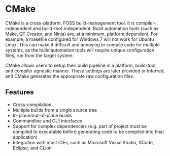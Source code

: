 # CMake

CMake is a cross-platform, FOSS build-management tool. It is compiler-independent and build-tool-independent. Build automation tools (such as Make, QT Creator, and Ninja) are, at a minimum, platform dependent. For example, a makefile configured for Windows 7 will not work for Ubuntu Linux. This can make it difficult and annoying to compile code for multiple systems, as the build automation tools will require unique configuration files, run from the target system.

CMake allows users to setup their build pipeline in a platform, build-tool, and compiler agnostic manner. These settings are later provided or inferred, and CMake generates the appropriate raw configuration files.

## Features

- Cross-compilation
- Multiple builds from a single source tree
- In-place/out-of-place builds
- Commandline and GUI interfaces
- Support for complex dependencies (e.g. part of project must be compiled to executable before generating code to be compiled into final application)
- Integration with most IDEs, such as Microsoft Visual Studio, XCode, Eclipse, and CLion



